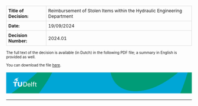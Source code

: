 <style>
  table {
    font-size: 12px; /* Decrease font size for the table */
    border-collapse: collapse; /* Merge borders */
    width: auto; /* Adjust width to content */
    margin-left: 0; /* Align to the left */
    margin-top: 20px; /* Add space above the table */
  }
  th, td {
    padding: 5px; /* Decrease padding */
    border: 1px solid #ddd; /* Add borders */
    text-align: left; /* Left-align text in cells */
  }
  .small-text {
    font-size: 10px; /* Smaller font size for specific text */
  }
</style>

<div>
  <table>
    <tr>
      <th>Title of Decision:</th>
      <td>Reimbursement of Stolen Items within the Hydraulic Engineering Department</td>
    </tr>
    <tr>
      <th>Date:</th>
      <td>19/09/2024</td>
    </tr>
    <tr>
      <th>Decision Number:</th>
      <td>2024.01</td>
    </tr>
  </table>

  <p class="small-text">The full text of the decision is available (in Dutch) in the following PDF file; a summary in English is provided as well.</p>
  <p class="small-text">You can download the file <a href="MT_Decision_HE.pdf">here</a>.</p>
</div>


![footer](footer-tudelft.jpg)
 
-----------------------------------------------------------------------------------------------------

